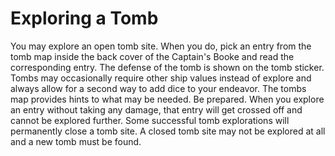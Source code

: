 # Exploring a Tomb
You may explore an open tomb site. When you do, pick an entry from the tomb map inside the back cover of the Captain's Booke and read the corresponding entry. The defense of the tomb is shown on the tomb sticker. Tombs may occasionally require other ship values instead of explore and always allow for a second way to add dice to your endeavor. The tombs map provides hints to what may be needed. Be prepared. When you explore an entry without taking any damage, that entry will get crossed off and cannot be explored further. Some successful tomb explorations will permanently close a tomb site. A closed tomb site may not be explored at all and a new tomb must be found.
